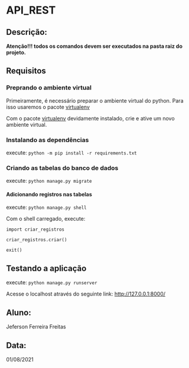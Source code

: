# API_REST

## **Descrição:**

<b>Atenção!!! todos os comandos devem ser executados na pasta raiz do projeto.</b>

## Requisitos

### Preprando o ambiente virtual

Primeiramente, é necessário preparar o ambiente virtual do python. Para isso usaremos o pacote [virtualenv](https://pypi.org/project/virtualenv/)

Com o pacote [virtualenv](https://pypi.org/project/virtualenv/) devidamente instalado, crie e ative um novo ambiente virtual.

### Instalando as dependências
execute: `python -m pip install -r requirements.txt`

### Criando as tabelas do banco de dados
execute: `python manage.py migrate`

#### Adicionando registros nas tabelas

execute: `python manage.py shell`

Com o shell carregado, execute:

`import criar_registros`

`criar_registros.criar()`

`exit()`


## Testando a aplicação
execute: `python manage.py runserver`

Acesse o localhost através do seguinte link: http://127.0.0.1:8000/

## **Aluno:**

Jeferson Ferreira Freitas

## **Data:**

01/08/2021
